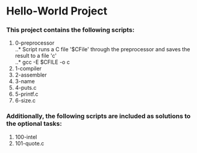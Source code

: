 # Hello-World Project  
### This project contains the following scripts:    
1. 0-preprocessor  
..* Script runs a C file '$CFile' through the preprocessor and saves the result to a file 'c'  
..* gcc -E $CFILE -o c
2. 1-compiler
3. 2-assembler
4. 3-name
5. 4-puts.c
6. 5-printf.c
7. 6-size.c
### Additionally, the following scripts are included as solutions to the optional tasks:  
1. 100-intel
2. 101-quote.c
